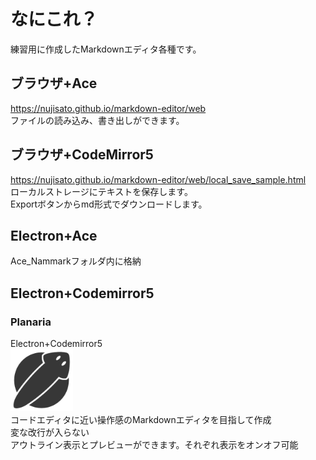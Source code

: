 # なにこれ？
練習用に作成したMarkdownエディタ各種です。

## ブラウザ+Ace
https://nujisato.github.io/markdown-editor/web    
ファイルの読み込み、書き出しができます。

## ブラウザ+CodeMirror5
https://nujisato.github.io/markdown-editor/web/local_save_sample.html  
ローカルストレージにテキストを保存します。  
Exportボタンからmd形式でダウンロードします。

## Electron+Ace
Ace_Nammarkフォルダ内に格納

## Electron+Codemirror5
### Planaria
Electron+Codemirror5  
<img src="./Planaria/src/icon.png" width="100px">  
コードエディタに近い操作感のMarkdownエディタを目指して作成  
変な改行が入らない  
アウトライン表示とプレビューができます。それぞれ表示をオンオフ可能
